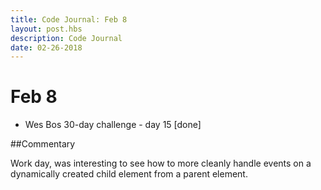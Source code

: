 ```yaml
---
title: Code Journal: Feb 8
layout: post.hbs
description: Code Journal
date: 02-26-2018
---
```

# Feb 8

- Wes Bos 30-day challenge - day 15 [done]

##Commentary

Work day, was interesting to see how to more cleanly handle events on a dynamically created child element from a parent element.